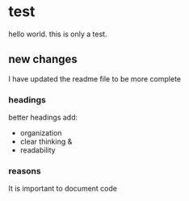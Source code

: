 # test
hello world. this is only a test.

## new changes
I have updated the readme file to be more complete

### headings
better headings add:
* organization
* clear thinking &
* readability

### reasons
It is important to document code
